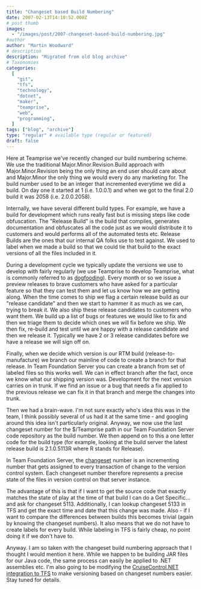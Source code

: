 ```yaml
---
title: "Changeset based Build Numbering"
date: 2007-02-13T14:10:52.000Z
# post thumb
images:
  - "/images/post/2007-changeset-based-build-numbering.jpg"
#author
author: "Martin Woodward"
# description
description: "Migrated from old blog archive"
# Taxonomies
categories:
  [
    "git",
    "tfs",
    "technology",
    "dotnet",
    "maker",
    "teamprise",
    "web",
    "programming",
  ]
tags: ["blog", "archive"]
type: "regular" # available type (regular or featured)
draft: false
---
```


Here at Teamprise we've recently changed our build numbering scheme. We use the traditional Major.Minor.Revision.Build approach with Major.Minor.Revision being the only thing an end user should care about and Major.Minor the only thing we would every do any marketing for. The build number used to be an integer that incremented everytime we did a build. On day one it started at 1 (i.e. 1.0.0.1) and when we got to the final 2.0 build it was 2058 (i.e. 2.0.0.2058).

Internally, we have several different build types. For example, we have a build for development which runs really fast but is missing steps like code obfuscation. The "Release Build" is the build that compiles, generates documentation and obfuscates all the code just as we would distribute it to customers and would performs all of the automated tests etc. Release Builds are the ones that our internal QA folks use to test against. We used to label when we made a build so that we could tie that build to the exact versions of all the files included in it.

During a development cycle we typically update the versions we use to develop with fairly regularly (we use Teamprise to develop Teamprise, what is commonly referred to as [dogfooding](http://en.wikipedia.org/wiki/Eat_one)). Every month or so we issue a preview releases to brave customers who have asked for a particular feature so that they can test them and let us know how we are getting along. When the time comes to ship we flag a certain release build as our "release candidate" and then we start to hammer it as much as we can, trying to break it. We also ship these release candidates to customers who want them. We build up a list of bugs or features we would like to fix and then we triage them to decide which ones we will fix before we ship. We then fix, re-build and test until we are happy with a release candidate and then we release it. Typically we have 2 or 3 release candidates before we have a release we will sign off on.

Finally, when we decide which version is our RTM build (release-to-manufacture) we branch our mainline of code to create a branch for that release. In Team Foundation Server you can create a branch from set of labeled files so this works well. We can in effect branch after the fact, once we know what our shipping version was. Development for the next version carries on in trunk. If we find an issue or a bug that needs a fix applied to the previous release we can fix it in that branch and merge the changes into trunk.

Then we had a brain-wave. I'm not sure exactly who's idea this was in the team, I think possibly several of us had it at the same time - and googling around this idea isn't particularly original. Anyway, we now use the last changeset number for the $/Teamprise path in our Team Foundation Server code repository as the build number. We then append on to this a one letter code for the build type (for example, looking at the build server the latest release build is 2.1.0.5113R where R stands for Release).

In Team Foundation Server, the [changeset](<http://msdn2.microsoft.com/en-us/library/ms181408(VS.80).aspx>) number is an incrementing number that gets assigned to every transaction of change to the version control system. Each changeset number therefore represents a precise state of the files in version control on that server instance.

The advantage of this is that if I want to get the source code that exactly matches the state of play at the time of that build I can do a Get Specific... and ask for changeset 5113. Additionally, I can lookup changeset 5133 in TFS and get the exact time and date that this change was made. Also - if I want to compare the differences between builds this becomes trivial (again by knowing the changeset numbers). It also means that we do not have to create labels for every build. While labeling in TFS is fairly cheap, no point doing it if we don't have to.

Anyway. I am so taken with the changeset build numbering approach that I thought I would mention it here. While we happen to be building JAR files for our Java code, the same process can easily be applied to .NET assemblies etc. I'm also going to be modifying the [CruiseControl.NET integration to TFS](http://www.codeplex.com/TFSCCNetPlugin/) to make versioning based on changeset numbers easier. Stay tuned for details.
